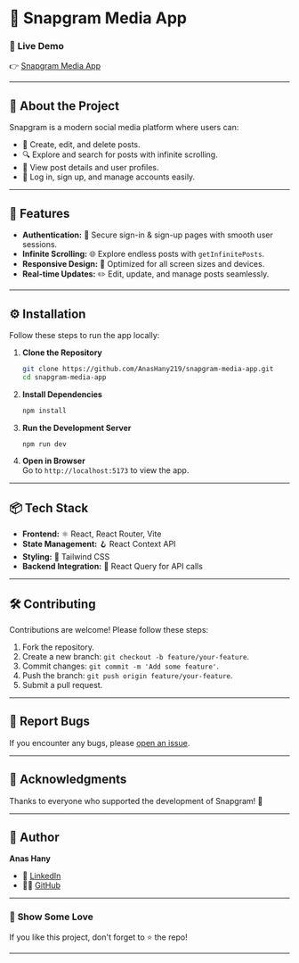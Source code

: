 # 📸 **Snapgram Media App**

### 🚀 **Live Demo**

👉 [Snapgram Media App](https://snapgram-2193.netlify.app/)

---

## 📝 **About the Project**

Snapgram is a modern social media platform where users can:

- 📝 Create, edit, and delete posts.
- 🔍 Explore and search for posts with infinite scrolling.
- 📄 View post details and user profiles.
- 🚪 Log in, sign up, and manage accounts easily.

---

## 🌟 **Features**

- **Authentication:** 🔐 Secure sign-in & sign-up pages with smooth user sessions.
- **Infinite Scrolling:** 🌐 Explore endless posts with `getInfinitePosts`.
- **Responsive Design:** 📱 Optimized for all screen sizes and devices.
- **Real-time Updates:** ✏️ Edit, update, and manage posts seamlessly.

---

## ⚙️ **Installation**

Follow these steps to run the app locally:

1. **Clone the Repository**

   ```bash
   git clone https://github.com/AnasHany219/snapgram-media-app.git
   cd snapgram-media-app
   ```

2. **Install Dependencies**

   ```bash
   npm install
   ```

3. **Run the Development Server**

   ```bash
   npm run dev
   ```

4. **Open in Browser**  
   Go to `http://localhost:5173` to view the app.

---

## 📦 **Tech Stack**

- **Frontend:** ⚛️ React, React Router, Vite
- **State Management:** 🪝 React Context API
- **Styling:** 🎨 Tailwind CSS
- **Backend Integration:** 📡 React Query for API calls

---

## 🛠️ **Contributing**

Contributions are welcome! Please follow these steps:

1. Fork the repository.
2. Create a new branch: `git checkout -b feature/your-feature`.
3. Commit changes: `git commit -m 'Add some feature'`.
4. Push the branch: `git push origin feature/your-feature`.
5. Submit a pull request.

---

## 🐛 **Report Bugs**

If you encounter any bugs, please [open an issue](https://github.com/AnasHany219/snapgram-media-app/issues).

---

## 🙌 **Acknowledgments**

Thanks to everyone who supported the development of Snapgram! 💙

---

## 👤 **Author**

**Anas Hany**

- 💼 [LinkedIn](https://www.linkedin.com/in/anashany219/)
- 🧑‍💻 [GitHub](https://github.com/AnasHany219)

---

### 🔗 **Show Some Love**

If you like this project, don't forget to ⭐ the repo!

---
